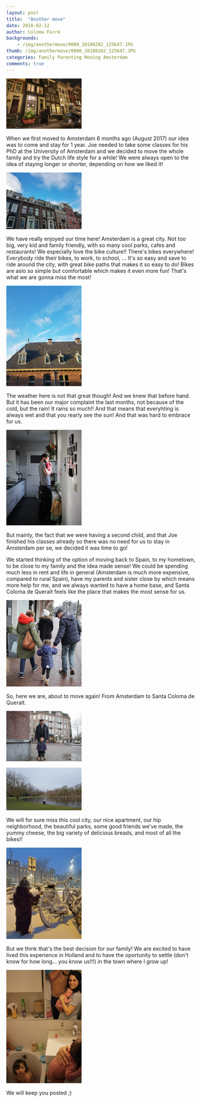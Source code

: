 ```yaml
---
layout: post
title:  "Another move"
date: 2018-02-12
author: Coloma Farré
backgrounds:
    - /img/anothermove/0000_20180202_125647.JPG
thumb: /img/anothermove/0000_20180202_125647.JPG
categories: Family Parenting Moving Amsterdam 
comments: true
---
```


<a href="/img/anothermove/IMG_7229.JPG"> <img border="0" src= "/img/anothermove/IMG_7229.JPG" width="200"></a>

When we first moved to Amsterdam 6 months ago (August 2017) our idea was to come and stay for 1 year. Joe needed to take some classes for his PhD at the University of Amsterdam and we decided to move the whole family and try the Dutch life style for a while! We were always open to the idea of staying longer or shorter, depending on how we liked it! 


<a href="/img/anothermove/0000_20180202_125647.JPG"> <img border="0" src= "/img/anothermove/0000_20180202_125647.JPG" width="200"></a>

We have really enjoyed our time here! Amsterdam is a great city. Not too big, very kid and family friendly, with so many cool parks, cafes and restaurants! We especially love the bike culture!! There's bikes everywhere! Everybody ride their bikes, to work, to school, ... It's so easy and save to ride around the city, with great bike paths that makes it so easy to do! Bikes are aslo so simple but comfortable which makes it even more fun! That's what we are gonna miss the most!

<a href="/img/anothermove/0000_20180130_162416.JPG"> <img border="0" src= "/img/anothermove/0000_20180130_162416.JPG" width="200"></a>

The weather here is not that great though! And we knew that before hand. But it has been our major complaint the last months, not because of the cold, but the rain! It rains so much!! And that means that everyhting is always wet and that you rearly see the sun! And that was hard to embrace for us.

<a href="/img/anothermove/0000_IMG_9336.JPG"> <img border="0" src= "/img/anothermove/0000_IMG_9336.JPG" width="200"></a>

But mainly, the fact that we were having a second child, and that Joe finished his classes already so there was no need for us to stay in Amsterdam per se, we decided it was time to go!

We started thinking of the option of moving back to Spain, to my hometown, to be close to my family and the idea made sense! We could be spending much less in rent and life in general (Amsterdam is much more expensive, compared to rural Spain), have my parents and sister close by which means more help for me, and we always wanted to have a home base, and Santa Coloma de Queralt feels like the place that makes the most sense for us.

<a href="/img/anothermove/0000_IMG_9219.JPG"> <img border="0" src= "/img/anothermove/0000_IMG_9219.JPG" width="200"></a>

So, here we are, about to move again! From Amsterdam to Santa Coloma de Queralt. 

<a href="/img/anothermove/0000_IMG_9195.JPG"> <img border="0" src= "/img/anothermove/0000_IMG_9195.JPG" width="200"></a>

<a href="/img/anothermove/0000_20180209_113302.JPG"> <img border="0" src= "/img/anothermove/0000_20180209_113302.JPG" width="200"></a>

We will for sure miss this cool city, our nice apartment, our hip neighborhood, the beautiful parks, some good friends we've made, the yummy cheese, the big variety of delicious breads, and most of all the bikes!! 

<a href="/img/anothermove/20171211_165402.jpg"> <img border="0" src= "/img/anothermove/20171211_165402.jpg" width="200"></a>

But we think that's the best decision for our family! We are excited to have lived this experience in Holland and to have the oportunity to settle (don't know for how long... you know us!!!) in the town where I grow up! 

<a href="/img/anothermove/0000_IMG_9291.JPG"> <img border="0" src= "/img/anothermove/0000_IMG_9291.JPG" width="200"></a>

We will keep you posted ;)